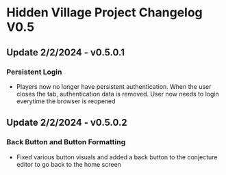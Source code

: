 # Hidden Village Project Changelog V0.5

## Update 2/2/2024 - v0.5.0.1
### Persistent Login
- Players now no longer have persistent authentication. When the user closes the tab, authentication data is removed. User now needs to login everytime the browser is reopened

## Update 2/2/2024 - v0.5.0.2
### Back Button and Button Formatting
- Fixed various button visuals and added a back button to the conjecture editor to go back to the home screen